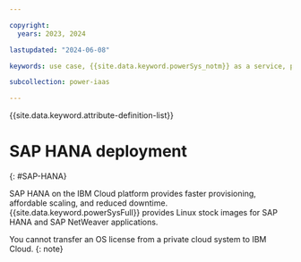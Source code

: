 ```yaml
---

copyright:
  years: 2023, 2024

lastupdated: "2024-06-08"

keywords: use case, {{site.data.keyword.powerSys_notm}} as a service, private cloud, terminology, video, how-to, SAP HANA deployment

subcollection: power-iaas

---
```


{{site.data.keyword.attribute-definition-list}}

# SAP HANA deployment
{: #SAP-HANA}

SAP HANA on the IBM Cloud platform provides faster provisioning, affordable scaling, and reduced downtime. {{site.data.keyword.powerSysFull}} provides Linux stock images for SAP HANA and SAP NetWeaver applications.

You cannot transfer an OS license from a private cloud system to IBM Cloud.
{: note}
